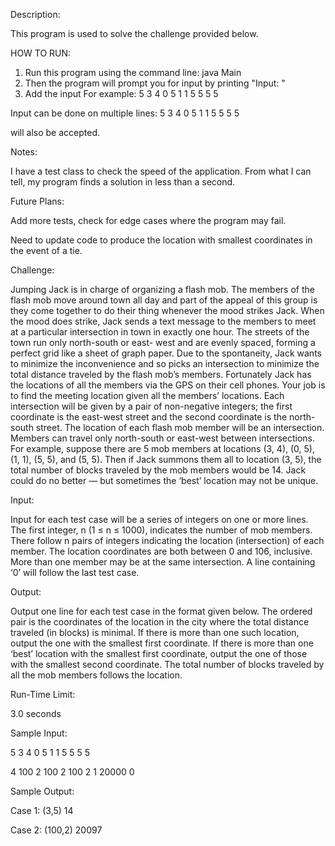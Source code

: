 Description:

This program is used to solve the challenge provided below.


HOW TO RUN:
1) Run this program using the command line:
	java Main
2) Then the program will prompt you for input by printing "Input: "
3) Add the input
	For example: 5 3 4 0 5 1 1 5 5 5 5

Input can be done on multiple lines:
5
3 4
0 5
1 1
5 5
5 5

will also be accepted. 

Notes:

I have a test class to check the speed of the application. 
From what I can tell, my program finds a solution in less than a second. 

Future Plans:

Add more tests, check for edge cases where the program may fail. 

Need to update code to produce the location with smallest coordinates in the event of a tie.

Challenge:

Jumping Jack is in charge of organizing a flash mob. The members of the flash mob move around town all day and part of the appeal of this group is they come together to do their thing whenever the mood strikes Jack. When the mood does strike, Jack sends a text message to the members to meet at a particular intersection in town in exactly one hour. The streets of the town run only north-south or east- west and are evenly spaced, forming a perfect grid like a sheet of graph paper. Due to the spontaneity, Jack wants to minimize the inconvenience and so picks an intersection to minimize the total distance traveled by the flash mob’s members. Fortunately Jack has the locations of all the members via the GPS on their cell phones. Your job is to find the meeting location given all the members’ locations. Each intersection will be given by a pair of non-negative integers; the first coordinate is the east-west street and the second coordinate is the north-south street. The location of each flash mob member will be an intersection. Members can travel only north-south or east-west between intersections. For example, suppose there are 5 mob members at locations (3, 4), (0, 5), (1, 1), (5, 5), and (5, 5). Then if Jack summons them all to location (3, 5), the total number of blocks traveled by the mob members would be 14. Jack could do no better — but sometimes the ‘best’ location may not be unique.

Input:

Input for each test case will be a series of integers on one or more lines. The first integer, n (1 ≤ n ≤ 1000), indicates the number of mob members. There follow n pairs of integers indicating the location (intersection) of each member. The location coordinates are both between 0 and 106, inclusive. More than one member may be at the same intersection. A line containing ‘0’ will follow the last test case.

Output:

Output one line for each test case in the format given below. The ordered pair is the coordinates of the location in the city where the total distance traveled (in blocks) is minimal. If there is more than one such location, output the one with the smallest first coordinate. If there is more than one ‘best’ location with the smallest first coordinate, output the one of those with the smallest second coordinate. The total number of blocks traveled by all the mob members follows the location.

Run-Time Limit:

3.0 seconds

Sample Input:

5 3 4 0 5 1 1 5 5 5 5

4 100 2 100 2 100 2 1 20000 0

Sample Output:

Case 1: (3,5) 14

Case 2: (100,2) 20097